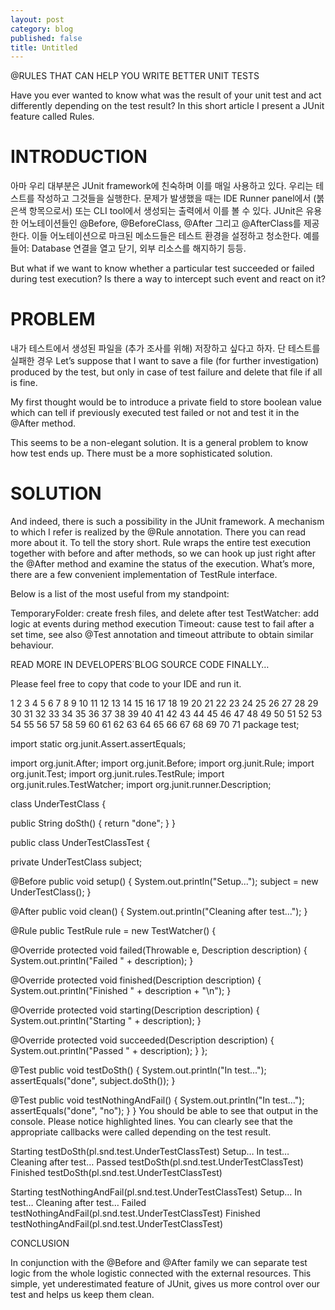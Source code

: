 ```yaml
---
layout: post
category: blog
published: false
title: Untitled
---
```


@RULES THAT CAN HELP YOU WRITE BETTER UNIT TESTS


Have you ever wanted to know what was the result of your unit test and act differently depending on the test result? In this short article I present a JUnit feature called Rules.


# INTRODUCTION

아마 우리 대부분은 JUnit framework에 친숙하며 이를 매일 사용하고 있다. 우리는 테스트를 작성하고 그것들을 실행한다. 문제가 발생했을 때는 IDE Runner panel에서 (붉은색 항목으로서) 또는 CLI tool에서 생성되는 출력에서 이를 볼 수 있다. JUnit은 유용한 어노테이션들인 @Before, @BeforeClass, @After 그리고 @AfterClass를 제공한다. 이들 어노테이션으로 마크된 메소드들은 테스트 환경을 설정하고 청소한다. 예를 들어: Database 연결을 열고 닫기, 외부 리소스를 해지하기 등등.

But what if we want to know whether a particular test succeeded or failed during test execution? Is there a way to intercept such event and react on it?

# PROBLEM

내가 테스트에서 생성된 파일을 (추가 조사를 위해) 저장하고 싶다고 하자. 단 테스트를 실패한 경우 
Let’s suppose that I want to save a file (for further investigation) produced by the test, but only in case of test failure and delete that file if all is fine.

My first thought would be to introduce a private field to store boolean value which can tell if previously executed test failed or not and test it in the @After method.

This seems to be a non-elegant solution. It is a general problem to know how test ends up. There must be a more sophisticated solution.

# SOLUTION

And indeed, there is such a possibility in the JUnit framework. A mechanism to which I refer is realized by the @Rule annotation. There you can read more about it. To tell the story short. Rule wraps the entire test execution together with before and after methods, so we can hook up just right after the @After method and examine the status of the execution. What’s more, there are a few convenient implementation of TestRule interface.

Below is a list of the most useful from my standpoint:

TemporaryFolder: create fresh files, and delete after test
TestWatcher: add logic at events during method execution
Timeout: cause test to fail after a set time, see also @Test annotation and timeout attribute to obtain similar behaviour.

READ MORE IN DEVELOPERS´BLOG
SOURCE CODE FINALLY…

Please feel free to copy that code to your IDE and run it.


1
2
3
4
5
6
7
8
9
10
11
12
13
14
15
16
17
18
19
20
21
22
23
24
25
26
27
28
29
30
31
32
33
34
35
36
37
38
39
40
41
42
43
44
45
46
47
48
49
50
51
52
53
54
55
56
57
58
59
60
61
62
63
64
65
66
67
68
69
70
71
package test;
 
import static org.junit.Assert.assertEquals;
 
import org.junit.After;
import org.junit.Before;
import org.junit.Rule;
import org.junit.Test;
import org.junit.rules.TestRule;
import org.junit.rules.TestWatcher;
import org.junit.runner.Description;
 
 
class UnderTestClass {
 
public String doSth() {
return "done";
}
}
 
public class UnderTestClassTest {
 
private UnderTestClass subject;
 
@Before
public void setup() {
System.out.println("Setup...");
subject = new UnderTestClass();
}
 
@After
public void clean() {
System.out.println("Cleaning after test...");
}
 
@Rule
public TestRule rule = new TestWatcher() {
 
@Override
protected void failed(Throwable e, Description description) {
System.out.println("Failed " + description);
}
 
@Override
protected void finished(Description description) {
System.out.println("Finished " + description + "\n");
}
 
@Override
protected void starting(Description description) {
System.out.println("Starting " + description);
}
 
@Override
protected void succeeded(Description description) {
System.out.println("Passed " + description);
}
};
 
@Test
public void testDoSth() {
System.out.println("In test...");
assertEquals("done", subject.doSth());
}
 
@Test
public void testNothingAndFail() {
System.out.println("In test...");
assertEquals("done", "no");
}
}
You should be able to see that output in the console. Please notice highlighted lines. You can clearly see that the appropriate callbacks were called depending on the test result.

Starting testDoSth(pl.snd.test.UnderTestClassTest)
Setup…
In test…
Cleaning after test…
Passed testDoSth(pl.snd.test.UnderTestClassTest)
Finished testDoSth(pl.snd.test.UnderTestClassTest)

Starting testNothingAndFail(pl.snd.test.UnderTestClassTest)
Setup…
In test…
Cleaning after test…
Failed testNothingAndFail(pl.snd.test.UnderTestClassTest)
Finished testNothingAndFail(pl.snd.test.UnderTestClassTest)

CONCLUSION

In conjunction with the @Before and @After family we can separate test logic from the whole logistic connected with the external resources. This simple, yet underestimated feature of JUnit, gives us more control over our test and helps us keep them clean.
